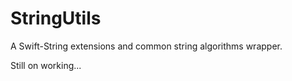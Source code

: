 # StringUtils

A Swift-String extensions and common string algorithms wrapper.

Still on working...
